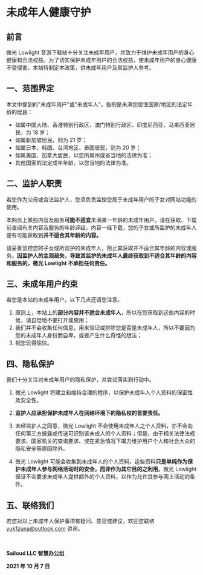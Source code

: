 # 未成年人健康守护

## 前言

微光 Lowlight 音游下载站十分关注未成年用户，并致力于维护未成年用户的身心健康和合法权益。为了切实保护未成年用户的合法权益，使未成年用户的身心健康不受侵害，本站特制定本政策，供未成年用户及其监护人参考。

## 一、范围界定

本文中提到的"未成年用户"或"未成年人"，指的是未满您居住国家/地区的法定年龄的居民：

- 如属中国大陆、香港特别行政区、澳门特别行政区、印度尼西亚、马来西亚居民，为 18 岁；
- 如属新加坡居民，则为 21 岁；
- 如属日本、韩国、台湾地区、泰国居民，则为 20 岁；
- 如属美国、加拿大居民，以您所属州或省当地的法律为准；
- 其他国家的法定成年年龄，以您当地的法律为准。

## 二、监护人职责

若您作为父母或合法监护人，您须负责监控您属于未成年用户的子女对网站功能的使用。

本网页上某些内容及服务**可能不适宜**未满某一年龄的未成年用户。请在获取、下载前查阅有关内容及服务的年龄评级。内容一经下载，您的子女或所监护的未成年人便有可能获取到**并不适合其年龄的内容。**

请妥善监控您的子女或所监护的未成年人，阻止其获取并不适合其年龄的内容或服务。**因监护人的主观疏失，导致其监护的未成年人最终获取到不适合其年龄的内容和服务的，微光 Lowlight 不承担任何责任。**

## 三、未成年用户约束

若您是本站的未成年用户，以下几点还请您注意。

1. 原则上，本站上的**部分内容并不适合未成年人**，所以在您获取到这些内容的时候，请自觉地不要打开或使用；
2. 我们并不会收集任何信息，用来验证或排除您是否是未成年人，所以不要因为您的未成年人身份而自卑，或者产生什么奇怪的想法；
3. 祝您玩得愉快。

## 四、隐私保护

我们十分关注对未成年用户的隐私保护，并尝试落实到行动中。

1. 微光 Lowlight 将建立和维持合理的程序，以保护未成年人个人资料的保密性及安全性。

2. **监护人应承担保护未成年人在网络环境下的隐私权的首要责任。**

3. 未经监护人之同意，微光 Lowlight 不会使用未成年人之个人资料，亦不会向任何第三方披露或传送可识别该未成人的个人资料；但是，由于相关法律法规要求、国家机关的查询要求、或在紧急情况下竭力维护用户个人和社会大众的隐私安全等原因除外。

4. 微光 Lowlight 可能会收集到未成年人的个人资料，这些资料**只是单纯作为保护未成年人参与网络活动时的安全，而非作为其它目的之利用**。微光 Lowlight 保证不会要求未成年人提供额外的个人资料，以作为允许其参与网上活动的条件。

## 五、联络我们

若您对以上未成年人保护事项有疑问、意见或建议，欢迎您联络 yuk1zuna@outlook.com 咨询。

⠀

**Sailoud LLC 智慧办公组**

**2021 年 10 月 7 日**

